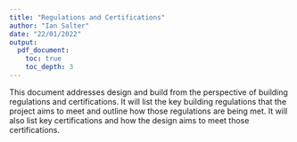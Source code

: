 ```yaml
---
title: "Regulations and Certifications"
author: "Ian Salter"
date: "22/01/2022"
output:
  pdf_document:
    toc: true
    toc_depth: 3
---
```


This document addresses design and build from the perspective of building
regulations and certifications. It will list the key building regulations
that the project aims to meet and outline how those regulations are being met.
It will also list key certifications and how the design aims to meet those
certifications.

